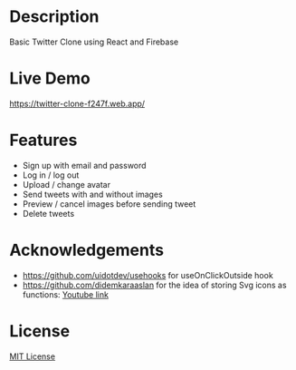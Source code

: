 # Description

Basic Twitter Clone using React and Firebase

# Live Demo

https://twitter-clone-f247f.web.app/

# Features

- Sign up with email and password
- Log in / log out
- Upload / change avatar
- Send tweets with and without images
- Preview / cancel images before sending tweet
- Delete tweets

# Acknowledgements

- https://github.com/uidotdev/usehooks for useOnClickOutside hook
- https://github.com/didemkaraaslan for the idea of storing Svg icons as functions: [Youtube link](https://youtu.be/FgvPIWBQ4Sc)

# License

[MIT License](https://github.com/gorkemu/twitter-clone/blob/main/LICENSE.md)

